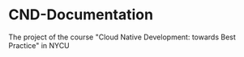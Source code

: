 # CND-Documentation
The project of the course "Cloud Native Development: towards Best Practice" in NYCU
